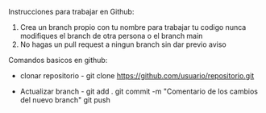 Instrucciones para trabajar en Github:

1. Crea un branch propio con tu nombre para trabajar tu codigo nunca modifiques el branch de otra persona o el branch main
2. No hagas un pull request a ningun branch sin dar previo aviso

Comandos basicos en github:

- clonar repositorio -
git clone https://github.com/usuario/repositorio.git

- Actualizar branch -
git add .
git commit -m "Comentario de los cambios del nuevo branch"
git push
